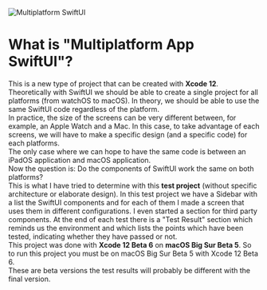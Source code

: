 ![Multiplatform SwiftUI](https://user-images.githubusercontent.com/1082222/91602064-fbe33c80-e96a-11ea-9d74-9ddff98aa02a.jpg)

# What is "Multiplatform App SwiftUI"?

This is a new type of project that can be created with **Xcode 12**. <br>
Theoretically with SwiftUI we should be able to create a single project for all platforms (from watchOS to macOS). In theory, we should be able to use the same SwiftUI code regardless of the platform. <br>
In practice, the size of the screens can be very different between, for example, an Apple Watch and a Mac. In this case, to take advantage of each screens, we will have to make a specific design (and a specific code) for each platforms.<br>
The only case where we can hope to have the same code is between an iPadOS application and macOS application.<br>
Now the question is: Do the components of SwiftUI work the same on both platforms?<br>
This is what I have tried to determine with this **test project** (without specific architecture or elaborate design). In this test project we have a Sidebar with a list the SwiftUI components and for each of them I made a screen that uses them in different configurations. I even started a section for third party components. At the end of each test there is a "Test Result" section which reminds us the environment and which lists the points which have been tested, indicating whether they have passed or not.<br>
This project was done with **Xcode 12 Beta 6** on **macOS Big Sur Beta 5**. So to run this project you must be on macOS Big Sur Beta 5 with Xcode 12 Beta 6.<br>
These are beta versions the test results will probably be different with the final version.

